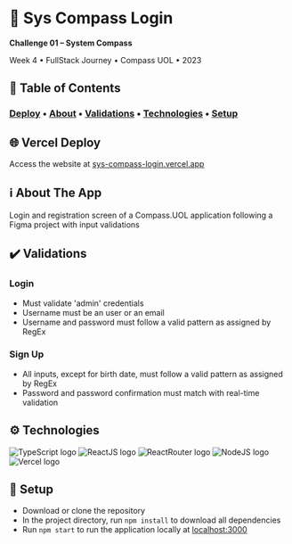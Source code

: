 # :closed_lock_with_key: Sys Compass Login

**Challenge 01 – System Compass**

Week 4 • FullStack Journey • Compass UOL • 2023

## :bookmark_tabs: Table of Contents
### [Deploy](#globe_with_meridians-vercel-deploy) • [About](#information_source-about-the-app) • [Validations](#heavy_check_mark-validations) • [Technologies](#gear-technologies) • [Setup](#rocket-setup)

## :globe_with_meridians: Vercel Deploy

Access the website at [sys-compass-login.vercel.app](https://sys-compass-login.vercel.app/)

## :information_source: About The App
Login and registration screen of a Compass.UOL application following a Figma project with input validations

## :heavy_check_mark: Validations
### Login
- Must validate 'admin' credentials
- Username must be an user or an email
- Username and password must follow a valid pattern as assigned by RegEx

### Sign Up
- All inputs, except for birth date, must follow a valid pattern as assigned by RegEx
- Password and password confirmation must match with real-time validation

## :gear: Technologies
![TypeScript logo](https://img.shields.io/badge/TypeScript-007ACC?style=for-the-badge&logo=typescript&logoColor=white)
![ReactJS logo](https://img.shields.io/badge/React-20232A?style=for-the-badge&logo=react&logoColor=61DAFB)
![ReactRouter logo](https://img.shields.io/badge/React_Router-CA4245?style=for-the-badge&logo=react-router&logoColor=white)
![NodeJS logo](https://img.shields.io/badge/Node.js-43853D?style=for-the-badge&logo=node.js&logoColor=white)
![Vercel logo](https://img.shields.io/badge/Vercel-000000?style=for-the-badge&logo=vercel&logoColor=white)

## :rocket: Setup
- Download or clone the repository
- In the project directory, run `npm install` to download all dependencies
- Run `npm start` to run the application locally at [localhost:3000](http://localhost:3000)